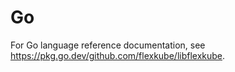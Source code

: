 # Go

For Go language reference documentation, see https://pkg.go.dev/github.com/flexkube/libflexkube.
